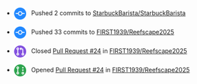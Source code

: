 <!-- ACTIVITY_START -->
- <img src="assets/badges/pushed.svg" width="28" height="28" style="vertical-align: middle; margin: 8px; margin-left: 0px" /> <span style="font-size: 14px;">Pushed 2 commits to [StarbuckBarista/StarbuckBarista](https://api.github.com/repos/StarbuckBarista/StarbuckBarista)</span>
- <img src="assets/badges/pushed.svg" width="28" height="28" style="vertical-align: middle; margin: 8px; margin-left: 0px" /> <span style="font-size: 14px;">Pushed 33 commits to [FIRST1939/Reefscape2025](https://api.github.com/repos/FIRST1939/Reefscape2025)</span>
- <img src="assets/badges/pr_merged.svg" width="28" height="28" style="vertical-align: middle; margin: 8px; margin-left: 0px" /> <span style="font-size: 14px;">Closed [Pull Request #24](https://github.com/FIRST1939/Reefscape2025/pull/24) in [FIRST1939/Reefscape2025](https://api.github.com/repos/FIRST1939/Reefscape2025)</span>
- <img src="assets/badges/pr_opened.svg" width="28" height="28" style="vertical-align: middle; margin: 8px; margin-left: 0px" /> <span style="font-size: 14px;">Opened [Pull Request #24](https://github.com/FIRST1939/Reefscape2025/pull/24) in [FIRST1939/Reefscape2025](https://api.github.com/repos/FIRST1939/Reefscape2025)</span>

<!-- ACTIVITY_END -->